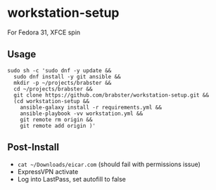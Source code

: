 # workstation-setup

For Fedora 31, XFCE spin

## Usage

```
sudo sh -c 'sudo dnf -y update &&
  sudo dnf install -y git ansible &&
  mkdir -p ~/projects/brabster &&
  cd ~/projects/brabster &&
  git clone https://github.com/brabster/workstation-setup.git &&
  (cd workstation-setup &&
    ansible-galaxy install -r requirements.yml &&
    ansible-playbook -vv workstation.yml &&
    git remote rm origin &&
    git remote add origin )' 
```

## Post-Install

- `cat ~/Downloads/eicar.com` (should fail with permissions issue)
- ExpressVPN activate
- Log into LastPass, set autofill to false
